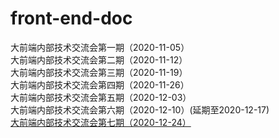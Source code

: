 # front-end-doc
大前端内部技术交流会第一期（2020-11-05）  
大前端内部技术交流会第二期（2020-11-12）  
大前端内部技术交流会第三期（2020-11-19）  
大前端内部技术交流会第四期（2020-11-26）  
大前端内部技术交流会第五期（2020-12-03）  
大前端内部技术交流会第六期（2020-12-10）(延期至2020-12-17)  
[大前端内部技术交流会第七期（2020-12-24）](https://www.runoob.com)
